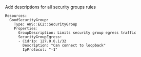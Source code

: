 
Add descriptions for all security groups rules

```yaml---
Resources:
  GoodSecurityGroup:
    Type: AWS::EC2::SecurityGroup
    Properties:
      GroupDescription: Limits security group egress traffic
      SecurityGroupEgress:
      - CidrIp: 127.0.0.1/32
        Description: "Can connect to loopback"
        IpProtocol: "-1"

```


